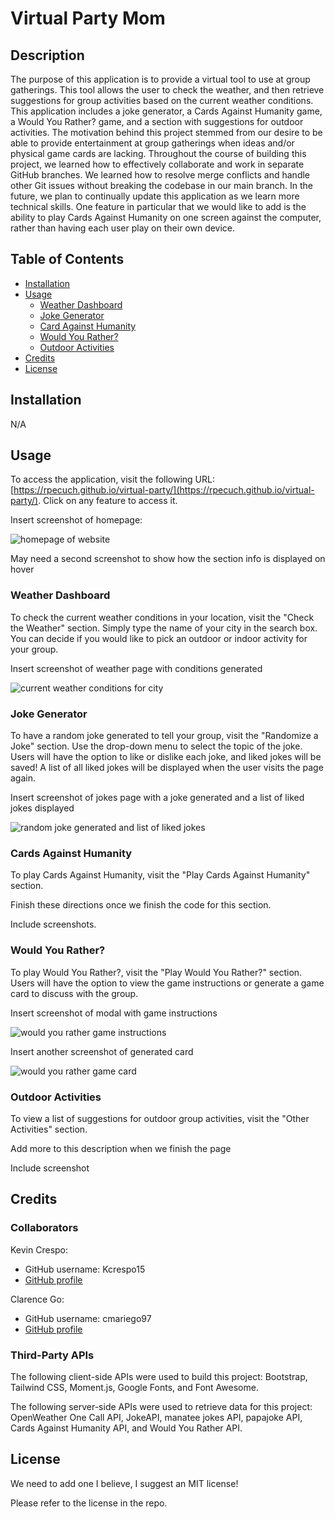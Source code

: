 # Virtual Party Mom

## Description

The purpose of this application is to provide a virtual tool to use at group gatherings. This tool allows the user to check the weather, and then retrieve suggestions for group activities based on the current weather conditions. This application includes a joke generator, a Cards Against Humanity game, a Would You Rather? game, and a section with suggestions for outdoor activities. The motivation behind this project stemmed from our desire to be able to provide entertainment at group gatherings when ideas and/or physical game cards are lacking. Throughout the course of building this project, we learned how to effectively collaborate and work in separate GitHub branches. We learned how to resolve merge conflicts and handle other Git issues without breaking the codebase in our main branch. In the future, we plan to continually update this application as we learn more technical skills. One feature in particular that we would like to add is the ability to play Cards Against Humanity on one screen against the computer, rather than having each user play on their own device. 

## Table of Contents

- [Installation](#installation)
- [Usage](#usage)
    - [Weather Dashboard](#weather-dashboard)
    - [Joke Generator](#joke-generator)
    - [Card Against Humanity](#cards-against-humanity)
    - [Would You Rather?](#would-you-rather)
    - [Outdoor Activities](#outdoor-activities)
- [Credits](#credits)
- [License](#license)

## Installation

N/A

## Usage

To access the application, visit the following URL: [https://rpecuch.github.io/virtual-party/](https://rpecuch.github.io/virtual-party/). Click on any feature to access it.

Insert screenshot of homepage:

![homepage of website](assets/images/screenshot.png)

May need a second screenshot to show how the section info is displayed on hover

### Weather Dashboard

To check the current weather conditions in your location, visit the "Check the Weather" section. Simply type the name of your city in the search box. You can decide if you would like to pick an outdoor or indoor activity for your group.

Insert screenshot of weather page with conditions generated

![current weather conditions for city](assets/images/screenshot.png)

### Joke Generator

To have a random joke generated to tell your group, visit the "Randomize a Joke" section. Use the drop-down menu to select the topic of the joke. Users will have the option to like or dislike each joke, and liked jokes will be saved! A list of all liked jokes will be displayed when the user visits the page again.

Insert screenshot of jokes page with a joke generated and a list of liked jokes displayed

![random joke generated and list of liked jokes](assets/images/screenshot.png)

### Cards Against Humanity

To play Cards Against Humanity, visit the "Play Cards Against Humanity" section.

Finish these directions once we finish the code for this section.

Include screenshots.

### Would You Rather?

To play Would You Rather?, visit the "Play Would You Rather?" section. Users will have the option to view the game instructions or generate a game card to discuss with the group. 

Insert screenshot of modal with game instructions

![would you rather game instructions](assets/images/screenshot.png)

Insert another screenshot of generated card

![would you rather game card](assets/images/screenshot.png)

### Outdoor Activities

To view a list of suggestions for outdoor group activities, visit the "Other Activities" section.

Add more to this description when we finish the page

Include screenshot

## Credits

### Collaborators

Kevin Crespo: 
- GitHub username: Kcrespo15
- [GitHub profile](https://github.com/Kcrespo15)

Clarence Go:
- GitHub username: cmariego97
- [GitHub profile](https://github.com/cmariego97)

### Third-Party APIs

The following client-side APIs were used to build this project: Bootstrap, Tailwind CSS, Moment.js, Google Fonts, and Font Awesome.

The following server-side APIs were used to retrieve data for this project: OpenWeather One Call API, JokeAPI, manatee jokes API, papajoke API, Cards Against Humanity API, and Would You Rather API.

## License

We need to add one I believe, I suggest an MIT license!

Please refer to the license in the repo.